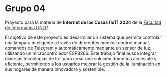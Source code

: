 # Grupo 04

Proyecto para la materia de **Internet de las Cosas (IoT) 2024** de la [Facultad de Informática UNLP](https://www.info.unlp.edu.ar/).

El objetivo de este proyecto es desarrollar un sistema que permita controlar una lámpara inteligente a través de diferentes medios: control manual, comandos de Telegram y automáticamente mediante un sensor de luz, utilizando un microcontrolador ESP8266. Este trabajo final busca integrar diversas tecnologías de IoT para crear una solución domótica accesible y eficiente, permitiendo a los usuarios mejorar la gestión de la iluminación en sus hogares de manera innovadora y sostenible.
